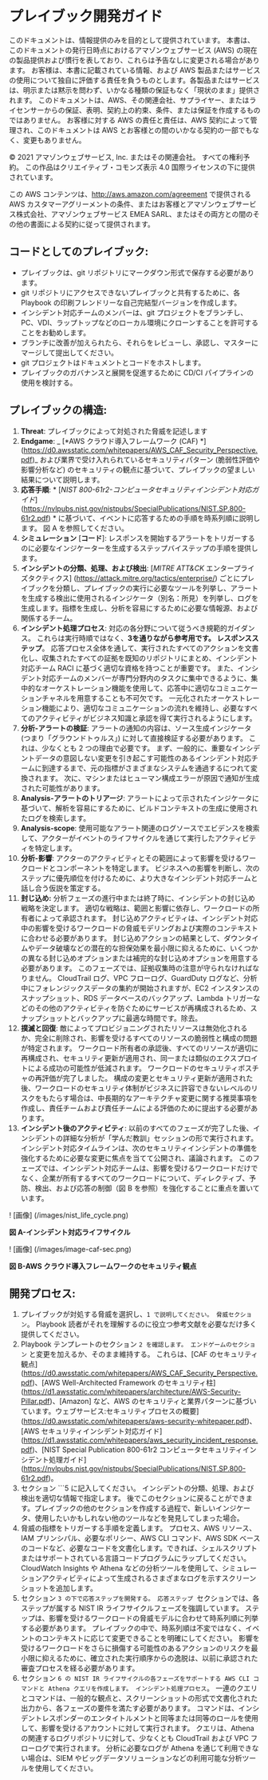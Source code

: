 # プレイブック開発ガイド
このドキュメントは、情報提供のみを目的として提供されています。 本書は、このドキュメントの発行日時点におけるアマゾンウェブサービス (AWS) の現在の製品提供および慣行を表しており、これらは予告なしに変更される場合があります。 お客様は、本書に記載されている情報、および AWS 製品またはサービスの使用について独自に評価する責任を負うものとします。各製品またはサービスは、明示または黙示を問わず、いかなる種類の保証もなく「現状のまま」提供されます。 このドキュメントは、AWS、その関連会社、サプライヤー、またはライセンサーからの保証、表明、契約上の約束、条件、または保証を作成するものではありません。 お客様に対する AWS の責任と責任は、AWS 契約によって管理され、このドキュメントは AWS とお客様との間のいかなる契約の一部でもなく、変更もありません。

© 2021 アマゾンウェブサービス, Inc. またはその関連会社。 すべての権利予約。 この作品はクリエイティブ・コモンズ表示 4.0 国際ライセンスの下に提供されています。

この AWS コンテンツは、http://aws.amazon.com/agreement で提供される AWS カスタマーアグリーメントの条件、またはお客様とアマゾンウェブサービス株式会社、アマゾンウェブサービス EMEA SARL、またはその両方との間のその他の書面による契約に従って提供されます。

## コードとしてのプレイブック:

* プレイブックは、git リポジトリにマークダウン形式で保存する必要があります。
* git リポジトリにアクセスできないプレイブックと共有するために、各 Playbook の印刷フレンドリーな自己完結型バージョンを作成します。
* インシデント対応チームのメンバーは、git プロジェクトをブランチし、PC、VDI、ラップトップなどのローカル環境にクローンすることを許可することをお勧めします。
* ブランチに改善が加えられたら、それらをレビューし、承認し、マスターにマージして提出してください。
* git プロジェクトはドキュメントとコードをホストします。
* プレイブックのガバナンスと展開を促進するために CD/CI パイプラインの使用を検討する。

## プレイブックの構造:

1. **Threat**: プレイブックによって対処された脅威を記述します
2. **Endgame**: _ [*AWS クラウド導入フレームワーク (CAF) *] (https://d0.awsstatic.com/whitepapers/AWS_CAF_Security_Perspective.pdf)_ および業界で受け入れられているセキュリティパターン (脆弱性評価や影響分析など) のセキュリティの観点に基づいて、プレイブックの望ましい結果について説明します。
3. **応答手順**: * [_NIST 800-61r2-コンピュータセキュリティインシデント対応ガイド_] (https://nvlpubs.nist.gov/nistpubs/SpecialPublications/NIST.SP.800-61r2.pdf) * に基づいて、イベントに応答するための手順を時系列順に説明します。 図 A を参照してください。
4. **シミュレーション** [**コード**]: レスポンスを開始するアラートをトリガーするのに必要なインジケーターを生成するステップバイステップの手順を提供します。
5. **インシデントの分類、処理、および検出**: [*_MITRE ATT&CK_* エンタープライズタクティクス] (https://attack.mitre.org/tactics/enterprise/) ごとにプレイブックを分類し、プレイブックの実行に必要なツールを列挙し、アラートを生成する検出に使用されるインジケータ（別名：所見）を列挙し、ログを生成します。指標を生成し、分析を容易にするために必要な情報源、および関係するチーム。
6. **インシデント処理プロセス**: 対応の各分野について従うべき規範的ガイダンス。 これらは実行時順ではなく、**3を通りながら参考用です。 レスポンスステップ**。 応答プロセス全体を通して、実行されたすべてのアクションを文書化し、収集されたすべての証拠を既知のリポジトリにまとめ、インシデント対応チーム RACI に基づく適切な資格を持つことが重要です。 また、インシデント対応チームのメンバーが専門分野内のタスクに集中できるように、集中的なオーケストレーション機能を使用して、応答中に適切なコミュニケーションチャネルを用意することも不可欠です。 一元化されたオーケストレーション機能により、適切なコミュニケーションの流れを維持し、必要なすべてのアクティビティがビジネス知識と承認を得て実行されるようにします。
1. **分析-アラートの検証**: アラートの通知の内容は、ソース生成インジケータ (つまり「グラウンドトゥルス」) に対して直接検証する必要があります。 これは、少なくとも 2 つの理由で必要です。 まず、一般的に、重要なインシデントデータの意図しない変更を引き起こす可能性のあるインシデント対応チームに到達するまで、元の指標がさまざまなシステムを通過するにつれて変換されます。 次に、マシンまたはヒューマン構成エラーが原因で通知が生成された可能性があります。
2. **Analysis-アラートのトリアージ**: アラートによって示されたインジケータに基づいて、解析を容易にするために、ビルドコンテキストの生成に使用されたログを検索します。
3. **Analysis-scope**: 使用可能なアラート関連のログソースでエビデンスを検索して、アクターがイベントのライフサイクルを通じて実行したアクティビティを特定します。
4. **分析-影響**: アクターのアクティビティとその範囲によって影響を受けるワークロードとコンポーネントを特定します。 ビジネスへの影響を判断し、次のステップに優先順位を付けるために、より大きなインシデント対応チームと話し合う仮説を策定する。
5. **封じ込め:** 分析フェーズの進行中または終了時に、インシデントの封じ込め戦略を決定します。 適切な戦略は、範囲と影響に依存し、ワークロードの所有者によって承認されます。 封じ込めアクティビティは、インシデント対応中の影響を受けるワークロードの脅威モデリングおよび実際のコンテキストに合わせる必要があります。 封じ込めアクションの結果として、ダウンタイムやデータ破壊などの潜在的な担保効果を最小限に抑えるために、いくつかの異なる封じ込めオプションまたは補完的な封じ込めオプションを用意する必要があります。 このフェーズでは、証拠収集時の注意が守られなければなりません。 CloudTrail ログ、VPC フローログ、GuardDuty ログなど、分析中にフォレンジックスデータの集約が開始されますが、EC2 インスタンスのスナップショット、RDS データベースのバックアップ、Lambda トリガーなどのその他のアクティビティを防ぐためにサービスが再構成されるため、スナップショットとバックアップに最適な時間です。除去。
6. **撲滅と回復**: 敵によってプロビジョニングされたリソースは無効化されるか、完全に削除され、影響を受けるすべてのリソースの脆弱性と構成の問題が特定されます。 ワークロード所有者の承認後、すべてのリソースが適切に再構成され、セキュリティ更新が適用され、同一または類似のエクスプロイトによる成功の可能性が低減されます。 ワークロードのセキュリティポスチャの再評価が完了しました。 構成の変更とセキュリティ更新が適用された後、ワークロードのセキュリティ体制がビジネスに許容できないレベルのリスクをもたらす場合は、中長期的なアーキテクチャ変更に関する推奨事項を作成し、責任チームおよび責任チームによる評価のために提出する必要があります。
7. **インシデント後のアクティビティ**: 以前のすべてのフェーズが完了した後、インシデントの詳細な分析が「学んだ教訓」セッションの形で実行されます。 インシデント対応タイムラインは、次のセキュリティインシデントの準備を強化するために必要な変更に焦点を当てて公開され、議論されます。 このフェーズでは、インシデント対応チームは、影響を受けるワークロードだけでなく、企業が所有するすべてのワークロードについて、ディレクティブ、予防、検出、および応答の制御（図 B を参照）を強化することに重点を置いています。

! [画像] (/images/nist_life_cycle.png)

**図 A-インシデント対応ライフサイクル**


! [画像] (/images/image-caf-sec.png)

**図 B-AWS クラウド導入フレームワークのセキュリティ観点**

## 開発プロセス:

1. プレイブックが対処する脅威を選択し、```1 で説明してください。 脅威セクション```。 Playbook 読者がそれを理解するのに役立つ参考文献を必要なだけ多く提供してください。
2. Playbook テンプレートのセクション ```2 を確認します。 エンドゲームのセクション``` と変更を加えるか、そのまま維持する。 これらは、[CAF のセキュリティ観点] (https://d0.awsstatic.com/whitepapers/AWS_CAF_Security_Perspective.pdf)、[AWS Well-Architected Framework のセキュリティ柱] (https://d1.awsstatic.com/whitepapers/architecture/AWS-Security-Pillar.pdf)、[Amazon] など、AWS のセキュリティと業界パターンに基づいています。ウェブサービス:セキュリティプロセスの概要] (https://d0.awsstatic.com/whitepapers/aws-security-whitepaper.pdf)、[AWS セキュリティインシデント対応ガイド] (https://d1.awsstatic.com/whitepapers/aws_security_incident_response.pdf)、[NIST Special Publication 800-61r2 コンピュータセキュリティインシデント処理ガイド] (https://nvlpubs.nist.gov/nistpubs/SpecialPublications/NIST.SP.800-61r2.pdf)。
3. セクション ```5 に記入してください。 インシデントの分類、処理、および検出を適切な情報で指定します。 後でこのセクションに戻ることができます。プレイブックの他のセクションを作成する過程で、新しいインジケータ、使用したいかもしれない他のツールなどを発見してしまった場合。
4. 脅威の指標をトリガーする手順を定義します。 プロセス、AWS リソース、IAM プリンシパル、必要なポリシー、AWS CLI コマンド、AWS SDK ベースのコードなど、必要なコードを文書化します。できれば、シェルスクリプトまたはサポートされている言語コードプログラムにラップしてください。 CloudWatch Insights や Athena などの分析ツールを使用して、シミュレーションアクティビティによって生成されるさまざまなログを示すスクリーンショットを追加します。
5. セクション ```3 の下で応答ステップを開発する。 応答ステップ ```セクションでは、各ステップが属する NIST IR ライフサイクルフェーズを強調しています。 ステップは、影響を受けるワークロードの脅威モデルに合わせて時系列順に列挙する必要があります。 プレイブックの中で、時系列順は不変ではなく、イベントのコンテキストに応じて変更できることを明確にしてください。 影響を受けるワークロードをさらに損傷する可能性のあるアクションのリスクを最小限に抑えるために、確立された実行順序からの逸脱は、以前に承認された審査プロセスを経る必要があります。
6. セクション ```6 の NIST IR ライフサイクルの各フェーズをサポートする AWS CLI コマンドと Athena クエリを作成します。 インシデント処理プロセス```。 一連のクエリとコマンドは、一般的な観点と、スクリーンショットの形式で文書化された出力から、各フェーズの要件を満たす必要があります。 コマンドは、インシデントレスポンダーのエンタイトルメントと同等または同等のロールを使用して、影響を受けるアカウントに対して実行されます。 クエリは、Athena の関連するログリポジトリに対して、少なくとも CloudTrail および VPC フローログで実行されます。 分析に必要なログが Athena を通じて利用できない場合は、SIEM やビッグデータソリューションなどの利用可能な分析ツールを使用してください。